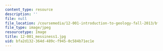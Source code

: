 ```yaml
---
content_type: resource
description: ''
file: null
file_location: /coursemedia/12-001-introduction-to-geology-fall-2013/bfa2d132364d489cf9450c584b71ec1e_12-001_messiness1.jpg
file_type: image/jpeg
resourcetype: Image
title: 12-001_messiness1.jpg
uid: bfa2d132-364d-489c-f945-0c584b71ec1e
---
```

